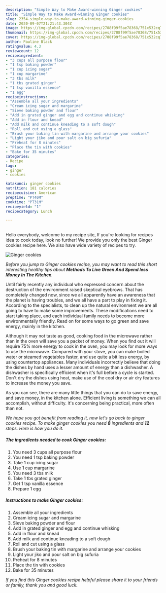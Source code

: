 ```yaml
---
description: "Simple Way to Make Award-winning Ginger cookies"
title: "Simple Way to Make Award-winning Ginger cookies"
slug: 2354-simple-way-to-make-award-winning-ginger-cookies
date: 2020-09-07T21:21:43.304Z
image: https://img-global.cpcdn.com/recipes/2708f99f5ae78368/751x532cq70/ginger-cookies-recipe-main-photo.jpg
thumbnail: https://img-global.cpcdn.com/recipes/2708f99f5ae78368/751x532cq70/ginger-cookies-recipe-main-photo.jpg
cover: https://img-global.cpcdn.com/recipes/2708f99f5ae78368/751x532cq70/ginger-cookies-recipe-main-photo.jpg
author: Pauline Black
ratingvalue: 4.3
reviewcount: 12
recipeingredient:
- "3 cups all purpose flour"
- "1 tsp baking powder"
- "1 cup icing sugar"
- "1 cup margarine"
- "3 tbs milk"
- "1 tbs grated ginger"
- "1 tsp vanilla essence"
- "1 egg"
recipeinstructions:
- "Assemble all your ingredients"
- "Cream icing sugar and margarine"
- "Sieve baking powder and flour"
- "Add in grated ginger and egg and continue whisking"
- "Add in flour and knead"
- "Add milk and continue kneading to a soft dough"
- "Roll and cut using a glass"
- "Brush your baking tin with margarine and arrange your cookies"
- "Light your jiko and pour salt on big sufuria"
- "Preheat for 8 minutes"
- "Place the tin with cookies"
- "Bake for 35 minutes"
categories:
- Recipe
tags:
- ginger
- cookies

katakunci: ginger cookies 
nutrition: 181 calories
recipecuisine: American
preptime: "PT40M"
cooktime: "PT31M"
recipeyield: "1"
recipecategory: Lunch

---
```

<br>
Hello everybody, welcome to my recipe site, If you're looking for recipes idea to cook today, look no further! We provide you only the best Ginger cookies recipe here. We also have wide variety of recipes to try.
<br>


![Ginger cookies](https://img-global.cpcdn.com/recipes/2708f99f5ae78368/751x532cq70/ginger-cookies-recipe-main-photo.jpg)

<i>Before you jump to Ginger cookies recipe, you may want to read this short interesting healthy tips about 
<strong>Methods To Live Green And Spend less Money In The Kitchen</strong>.</i>
</br>

Until fairly recently any individual who expressed concern about the destruction of the environment raised skeptical eyebrows. That has completely changed now, since we all apparently have an awareness that the planet is having troubles, and we all have a part to play in fixing it. According to the specialists, to clean up the natural environment we are all going to have to make some improvements. These modifications need to start taking place, and each individual family needs to become more environmentally friendly. Read on for some ways to go green and save energy, mainly in the kitchen.

Although it may not taste as good, cooking food in the microwave rather than in the oven will save you a packet of money. When you find out it will require 75% more energy to cook in the oven, you may look for more ways to use the microwave. Compared with your stove, you can make boiled water or steamed vegetables faster, and use quite a bit less energy, by using countertop appliances. Many individuals incorrectly believe that doing the dishes by hand uses a lesser amount of energy than a dishwasher. A dishwasher is specifically efficient when it's full before a cycle is started. Don't dry the dishes using heat, make use of the cool dry or air dry features to increase the money you save.

As you can see, there are many little things that you can do to save energy, and save money, in the kitchen alone. Efficient living is something we can all accomplish, without difficulty. It's concerning being practical, more often than not.


<i>We hope you got benefit from reading it, now let's go back to ginger cookies recipe. To make ginger cookies you need <strong>8</strong> ingredients and <strong>12</strong> steps. Here is how you do it.
</i>

##### The ingredients needed to cook Ginger cookies:

1. You need 3 cups all purpose flour
1. You need 1 tsp baking powder
1. Take 1 cup icing sugar
1. Use 1 cup margarine
1. You need 3 tbs milk
1. Take 1 tbs grated ginger
1. Get 1 tsp vanilla essence
1. Prepare 1 egg


##### Instructions to make Ginger cookies:

1. Assemble all your ingredients
1. Cream icing sugar and margarine
1. Sieve baking powder and flour
1. Add in grated ginger and egg and continue whisking
1. Add in flour and knead
1. Add milk and continue kneading to a soft dough
1. Roll and cut using a glass
1. Brush your baking tin with margarine and arrange your cookies
1. Light your jiko and pour salt on big sufuria
1. Preheat for 8 minutes
1. Place the tin with cookies
1. Bake for 35 minutes


<i>If you find this Ginger cookies recipe helpful please share it to your friends or family, thank you and good luck.</i>
